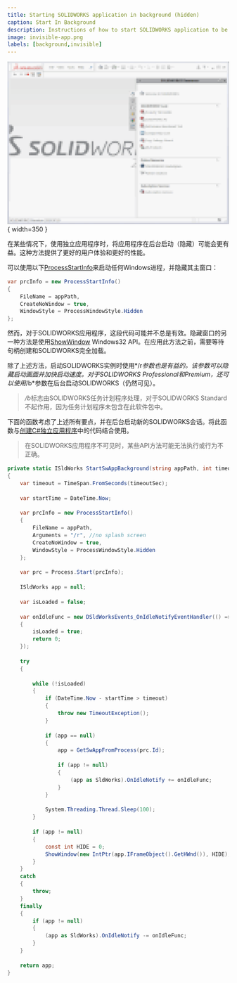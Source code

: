 ```yaml
---
title: Starting SOLIDWORKS application in background (hidden)
caption: Start In Background
description: Instructions of how to start SOLIDWORKS application to be used by stand-alone automation tool in background (hidden)
image: invisible-app.png
labels: [background,invisible]
---
```

![隐藏的SOLIDWORKS应用程序](invisible-app.png){ width=350 }

在某些情况下，使用独立应用程序时，将应用程序在后台启动（隐藏）可能会更有益。这种方法提供了更好的用户体验和更好的性能。

可以使用以下[ProcessStartInfo](https://docs.microsoft.com/zh-cn/dotnet/api/system.diagnostics.processstartinfo)来启动任何Windows进程，并隐藏其主窗口：

~~~ cs
var prcInfo = new ProcessStartInfo()
{
    FileName = appPath,
    CreateNoWindow = true,
    WindowStyle = ProcessWindowStyle.Hidden
};
~~~

然而，对于SOLIDWORKS应用程序，这段代码可能并不总是有效。隐藏窗口的另一种方法是使用[ShowWindow](https://docs.microsoft.com/zh-cn/windows/desktop/api/winuser/nf-winuser-showwindow) Windows32 API。在应用此方法之前，需要等待句柄创建和SOLIDWORKS完全加载。

除了上述方法，启动SOLIDWORKS实例时使用*/r*参数也是有益的。该参数可以隐藏启动画面并加快启动速度。对于SOLIDWORKS Professional和Premium，还可以使用*/b*参数在后台启动SOLIDWORKS（仍然可见）。

> */b*标志由SOLIDWORKS任务计划程序处理，对于SOLIDWORKS Standard不起作用，因为任务计划程序未包含在此软件包中。

下面的函数考虑了上述所有要点，并在后台启动新的SOLIDWORKS会话。将此函数与[创建C#独立应用程序](/solidworks-api/getting-started/stand-alone/connect-csharp/)中的代码结合使用。

> 在SOLIDWORKS应用程序不可见时，某些API方法可能无法执行或行为不正确。

~~~ cs
private static ISldWorks StartSwAppBackground(string appPath, int timeoutSec = 20)
{
    var timeout = TimeSpan.FromSeconds(timeoutSec);

    var startTime = DateTime.Now;

    var prcInfo = new ProcessStartInfo()
    {
        FileName = appPath,
        Arguments = "/r", //no splash screen
        CreateNoWindow = true,
        WindowStyle = ProcessWindowStyle.Hidden
    };

    var prc = Process.Start(prcInfo);
    
    ISldWorks app = null;

    var isLoaded = false;

    var onIdleFunc = new DSldWorksEvents_OnIdleNotifyEventHandler(() =>
    {
        isLoaded = true;
        return 0;
    });

    try
    {

        while (!isLoaded)
        {
            if (DateTime.Now - startTime > timeout)
            {
                throw new TimeoutException();
            }

            if (app == null)
            {
                app = GetSwAppFromProcess(prc.Id);

                if (app != null)
                {
                    (app as SldWorks).OnIdleNotify += onIdleFunc;
                }
            }

            System.Threading.Thread.Sleep(100);
        }

        if (app != null)
        {
            const int HIDE = 0;
            ShowWindow(new IntPtr(app.IFrameObject().GetHWnd()), HIDE);
        }
    }
    catch
    {
        throw;
    }
    finally
    {
        if (app != null)
        {
            (app as SldWorks).OnIdleNotify -= onIdleFunc;
        }
    }

    return app;
}
~~~

